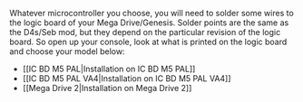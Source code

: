 Whatever microcontroller you choose, you will need to solder some wires to the logic board of your Mega Drive/Genesis. Solder points are the same as the D4s/Seb mod, but they depend on the particular revision of the logic board. So open up your console, look at what is printed on the logic board and choose your model below:

* [[IC BD M5 PAL|Installation on IC BD M5 PAL]]
* [[IC BD M5 PAL VA4|Installation on IC BD M5 PAL VA4]]
* [[Mega Drive 2|Installation on Mega Drive 2]]